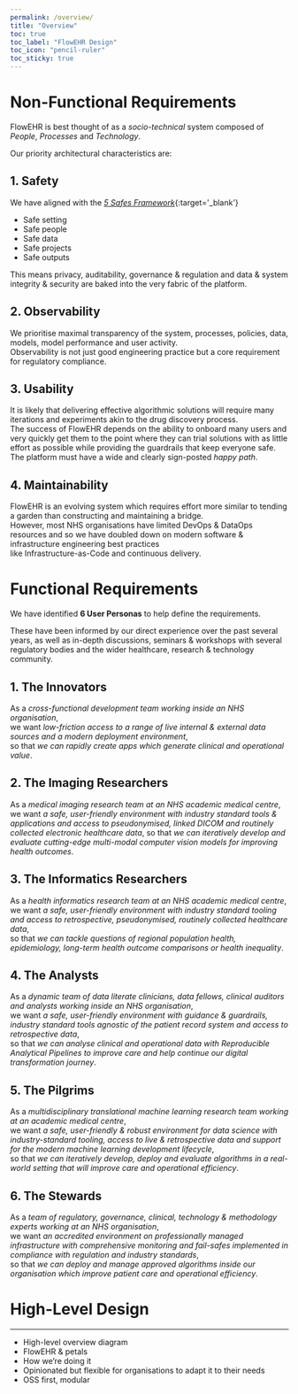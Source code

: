```yaml
---
permalink: /overview/
title: "Overview"
toc: true
toc_label: "FlowEHR Design"
toc_icon: "pencil-ruler"
toc_sticky: true
---
```


# Non-Functional Requirements

FlowEHR is best thought of as a _socio-technical_ system composed of _People_, _Processes_ and _Technology_.

Our priority architectural characteristics are:

## 1. Safety
We have aligned with the [_5 Safes Framework_](https://en.wikipedia.org/wiki/Five_safes){:target='_blank'}
- Safe setting
- Safe people
- Safe data
- Safe projects
- Safe outputs

This means privacy, auditability, governance & regulation and data & system integrity & security are baked into the very fabric of the platform.

## 2. Observability
We prioritise maximal transparency of the system, processes, policies, data, models, model performance and user activity.  
Observability is not just good engineering practice but a core requirement for regulatory compliance.

## 3. Usability
It is likely that delivering effective algorithmic solutions will require many iterations and experiments akin to the drug discovery process.   
The success of FlowEHR depends on the ability to onboard many users and very quickly get them to the point where they can trial solutions with as little effort as possible while providing the guardrails that keep everyone safe.  
The platform must have a wide and clearly sign-posted _happy path_.

## 4. Maintainability
FlowEHR is an evolving system which requires effort more similar to tending a garden than constructing and maintaining a bridge.    
However, most NHS organisations have limited DevOps & DataOps resources and so we have doubled down on modern software & infrastructure engineering best practices  
like Infrastructure-as-Code and continuous delivery.


# Functional Requirements 

We have identified **6 User Personas** to help define the requirements.

These have been informed by our direct experience over the past several years, as well as in-depth discussions, seminars & workshops with several regulatory bodies and the wider healthcare, research & technology community.

## 1. The Innovators
As a _cross-functional development team working inside an NHS organisation_,  
we want _low-friction access to a range of live internal & external data sources and a modern deployment 
environment_,  
so that _we can rapidly create apps which generate clinical and operational value_.

## 2. The Imaging Researchers
As a _medical imaging research team at an NHS academic medical centre_,  
we want _a safe, user-friendly environment with industry standard tools & applications and access to pseudonymised, 
linked DICOM and routinely collected electronic healthcare data_, 
so that _we can iteratively develop and evaluate cutting-edge multi-modal computer vision models for improving health outcomes_.

## 3. The Informatics Researchers
As a _health informatics research team at an NHS academic medical centre_,  
we want _a safe, user-friendly environment with industry standard tooling and access to retrospective, pseudonymised, 
routinely collected healthcare data_,  
so that _we can tackle questions of regional population health, epidemiology, long-term health outcome comparisons or health inequality_.

## 4. The Analysts
As a _dynamic team of data literate clinicians, data fellows, clinical auditors and analysts working inside an NHS organisation_,  
we want _a safe, user-friendly environment with guidance & guardrails, industry standard tools agnostic of the patient record system and access to retrospective data_,  
so that _we can analyse clinical and operational data with Reproducible Analytical Pipelines to improve care and help continue our digital transformation journey_.

## 5. The Pilgrims
As a _multidisciplinary translational machine learning research team working at an academic medical centre_,  
we want _a safe, user-friendly & robust environment for data science with industry-standard tooling, access to live & retrospective data and support for the modern machine learning development lifecycle_,  
so that _we can iteratively develop, deploy and evaluate algorithms in a real-world setting that will improve care and operational efficiency_.

## 6. The Stewards
As a _team of regulatory, governance, clinical, technology & methodology experts working at an NHS organisation_,   
we want _an accredited environment on professionally managed infrastructure with comprehensive monitoring and fail-safes implemented in compliance with regulation and industry standards_,   
so that _we can deploy and manage approved algorithms inside our organisation which improve patient care and operational efficiency_.


# High-Level Design


---
- High-level overview diagram
- FlowEHR & petals
- How we’re doing it
- Opinionated but flexible for organisations to adapt it to their needs
- OSS first, modular

